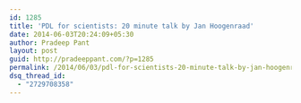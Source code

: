 ```yaml
---
id: 1285
title: 'PDL for scientists: 20 minute talk by Jan Hoogenraad'
date: 2014-06-03T20:24:09+05:30
author: Pradeep Pant
layout: post
guid: http://pradeeppant.com/?p=1285
permalink: /2014/06/03/pdl-for-scientists-20-minute-talk-by-jan-hoogenraad/
dsq_thread_id:
  - "2729708358"
---
```


